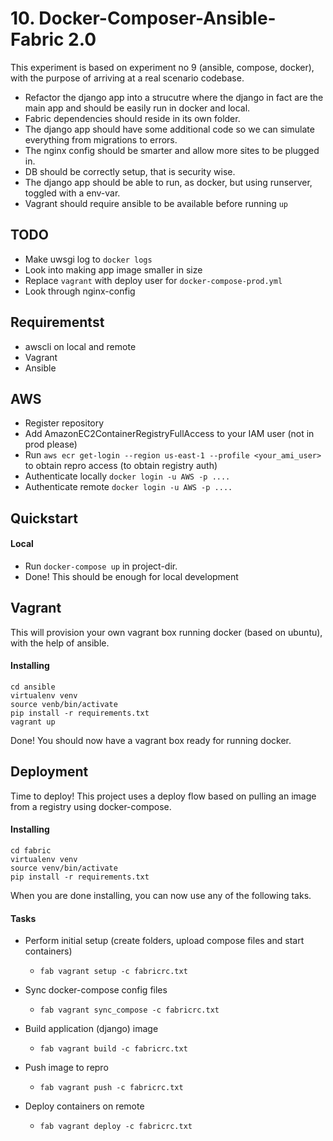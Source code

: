 # 10. Docker-Composer-Ansible-Fabric 2.0

This experiment is based on experiment no 9 (ansible, compose, docker), with the purpose of arriving at a real scenario codebase.

- Refactor the django app into a strucutre where the django in fact are the main app and should be easily run in docker and local.
- Fabric dependencies should reside in its own folder.
- The django app should have some additional code so we can simulate everything from migrations to errors.
- The nginx config should be smarter and allow more sites to be plugged in.
- DB should be correctly setup, that is security wise.
- The django app should be able to run, as docker, but using runserver, toggled with a env-var.
- Vagrant should require ansible to be available before running `up`

## TODO
- Make uwsgi log to `docker logs`
- Look into making app image smaller in size
- Replace `vagrant` with deploy user for `docker-compose-prod.yml`
- Look through nginx-config



## Requirementst
- awscli on local and remote
- Vagrant
- Ansible


## AWS
- Register repository
- Add AmazonEC2ContainerRegistryFullAccess to your IAM user (not in prod please)
- Run `aws ecr get-login --region us-east-1 --profile <your_ami_user>` to obtain repro access (to obtain registry auth)
- Authenticate locally `docker login -u AWS -p ....`
- Authenticate remote `docker login -u AWS -p ....`


## Quickstart

#### Local
- Run `docker-compose up` in project-dir.
- Done! This should be enough for local development


## Vagrant
This will provision your own vagrant box running docker (based on ubuntu), with the help of ansible.

#### Installing
```
cd ansible
virtualenv venv
source venb/bin/activate
pip install -r requirements.txt
vagrant up
```
Done! You should now have a vagrant box ready for running docker.


## Deployment
Time to deploy! This project uses a deploy flow based on pulling an image from a registry using docker-compose.

#### Installing
```
cd fabric
virtualenv venv
source venv/bin/activate
pip install -r requirements.txt
```

When you are done installing, you can now use any of the following taks.

#### Tasks

- Perform initial setup (create folders, upload compose files and start containers)
    - `fab vagrant setup -c fabricrc.txt`

- Sync docker-compose config files
    - `fab vagrant sync_compose -c fabricrc.txt`

- Build application (django) image
    - `fab vagrant build -c fabricrc.txt`

- Push image to repro
    - `fab vagrant push -c fabricrc.txt`

- Deploy containers on remote
    - `fab vagrant deploy -c fabricrc.txt`
